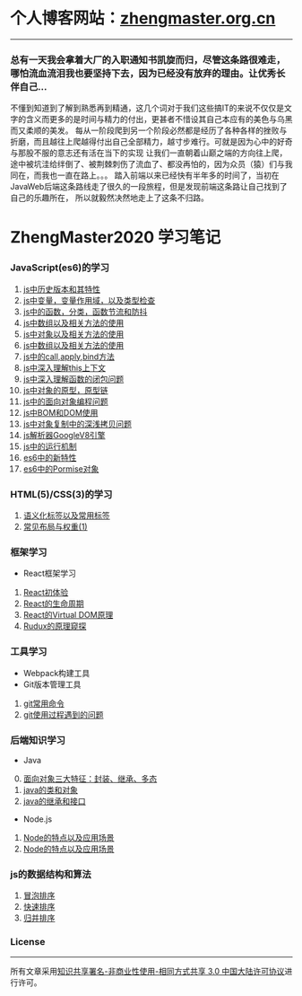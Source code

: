 # 个人博客网站：[zhengmaster.org.cn](https://zhengmaster.org.cn)  
-----
### 总有一天我会拿着大厂的入职通知书凯旋而归，尽管这条路很难走，哪怕流血流泪我也要坚持下去，因为已经没有放弃的理由。让优秀长伴自己...


不懂到知道到了解到熟悉再到精通，这几个词对于我们这些搞IT的来说不仅仅是文字的含义而更多的是时间与精力的付出，更甚者不惜设其自己本应有的美色与乌黑而又柔顺的美发。
每从一阶段爬到另一个阶段必然都是经历了各种各样的挫败与折磨，而且越往上爬越得付出自己全部精力，越寸步难行。可就是因为心中的好奇与那股不服的意志还有活在当下的实现
让我们一直朝着山巅之端的方向往上爬，途中被坑洼给绊倒了、被荆棘刺伤了流血了、都没再怕的，因为众员（猿）们与我同在，而我也一直在路上。。。
踏入前端以来已经快有半年多的时间了，当初在JavaWeb后端这条路线走了很久的一段旅程，但是发现前端这条路让自己找到了自己的乐趣所在，
所以就毅然决然地走上了这条不归路。

# ZhengMaster2020 学习笔记

### JavaScript(es6)的学习
1.  [js中历史版本和其特性](https://github.com/ZhengMaster2020/blogs/issues/9)
2.  [js中变量，变量作用域，以及类型检查](https://github.com/ZhengMaster2020/blogs/issues/10)
3.  [js中的函数，分类，函数节流和防抖](https://github.com/ZhengMaster2020/blogs/issues/11)
4.  [js中数组以及相关方法的使用](https://github.com/ZhengMaster2020/blogs/issues/)
5.  [js中对象以及相关方法的使用](https://github.com/ZhengMaster2020/blogs/issues/)
6.  [js中数组以及相关方法的使用](https://github.com/ZhengMaster2020/blogs/issues/)
7.  [js中的call,apply,bind方法](https://github.com/ZhengMaster2020/blogs/issues/)
8.  [js中深入理解this上下文](https://github.com/ZhengMaster2020/blogs/issues/)
9.  [js中深入理解函数的闭包问题](https://github.com/ZhengMaster2020/blogs/issues/)
10. [js中对象的原型，原型链](https://github.com/ZhengMaster2020/blogs/issues/)
11. [js中的面向对象编程问题](https://github.com/ZhengMaster2020/blogs/issues/)
12. [js中BOM和DOM使用](https://github.com/ZhengMaster2020/blogs/issues/)
13. [js中对象复制中的深浅拷贝问题](https://github.com/ZhengMaster2020/blogs/issues/3)
14. [js解析器GoogleV8引擎](https://www.cnblogs.com/banyue/p/8686822.html)
15. [js中的运行机制](https://juejin.im/post/5a62e142f265da3e2b16810f#heading-25)
1. [es6中的新特性](https://github.com/ZhengMaster2020/blogs/issues/)
1. [es6中的Pormise对象](https://github.com/ZhengMaster2020/blogs/issues/)

### HTML(5)/CSS(3)的学习
1. [语义化标签以及常用标签](https://github.com/ZhengMaster2020/blogs/issues/1) 
2. [常见布局与权重(1)](https://github.com/ZhengMaster2020/blogs/issues/2)


### 框架学习
+ React框架学习
1. [React初体验](https://github.com/ZhengMaster2020/blogs/issues/4)
2. [React的生命周期](https://github.com/ZhengMaster2020/blogs/issues/)
3. [React的Virtual DOM原理](https://github.com/ZhengMaster2020/blogs/issues/)
4. [Rudux的原理窥探](https://github.com/ZhengMaster2020/blogs/issues/4)  

### 工具学习
+ Webpack构建工具
+ Git版本管理工具
1. [git常用命令](https://github.com/ZhengMaster2020/blogs/issues/5)
2. [git使用过程遇到的问题](https://github.com/ZhengMaster2020/blogs/issues/8)  

### 后端知识学习
+ Java
0. [面向对象三大特征：封装、继承、多态]()
1. [java的类和对象](https://github.com/ZhengMaster2020/blogs/issues/)
2. [java的继承和接口](https://github.com/ZhengMaster2020/blogs/issues/)
+ Node.js
1. [Node的特点以及应用场景](https://github.com/ZhengMaster2020/blogs/issues/)
2. [Node的特点以及应用场景](https://github.com/ZhengMaster2020/blogs/issues/)  

### js的数据结构和算法
1. [冒泡排序](https://github.com/ZhengMaster2020/blogs/issues/)
2. [快速排序](https://github.com/ZhengMaster2020/blogs/issues/)
3. [归并排序](https://github.com/ZhengMaster2020/blogs/issues/)

### License
---
 所有文章采用[知识共享署名-非商业性使用-相同方式共享 3.0 中国大陆许可协议](https://creativecommons.org/licenses/)进行许可。


